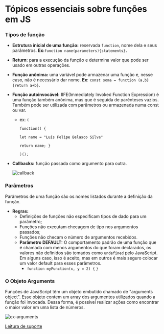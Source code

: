 # Tópicos essenciais sobre funções em JS

### Tipos de função

+ **Estrutura inicial de uma função:** reservada `function`, nome dela e seus parâmetros. **Ex:**`function name(parameters){statements}.`

+ **Return:** para a execução da função e determina valor que pode ser usado em outras operações.

+ **Função anônima:** uma variável pode armazenar uma função e, nesse caso, não é necessário dar nome. **Ex:** `const soma = function (a,b) {return a+b}`.

+ **Função autoinvocável:** IIFE(Immediately Invoked Function Expression) é uma função também anônima, mas que é seguida de parênteses  vazios. Também pode ser utilizada com parâmetros ou armazenada numa const ou var. 

  + ex:  `(`

    `function() {`

    `let name = "Luís Felipe Belasco Silva"`

    `return name; }`

    `)();`

+ **Callbacks:** função passada como argumento para outra.

  ![callback](C:\Users\Lipe\Downloads\callback.JPG)

  

### Parâmetros

Parâmetros de uma função são os nomes listados durante a definição da função.

+ **Regras:**
  + Definições de funções não especificam tipos de dado para um parâmetro;
  + Funções não executam checagem de tipo nos argumentos passados;
  + Funções não checam o número de argumentos recebidos.
  + **Parâmetro DEFAULT:** O comportamento padrão de uma função que é chamada com menos argumentos do que foram declarados, os valores não definidos são tomados como `undefined` pelo JavaScript. Em alguns caso, isso é aceito, mas em outros é mais seguro colocar um valor default para esses parâmetros.
    + `function myFunction(x, y = 2) {`
      `}`

### O  Objeto  Arguments

Funções de JavaScript têm um objeto embutido chamado de "arguments object". Esse objeto contem um array dos argumentos utilizados quando a função foi invocada. Dessa forma, é possível realizar ações como encontrar o maior valor em uma lista de números. 

![ex-arguments](C:\Users\Lipe\Downloads\ex-arguments.JPG)



[Leitura de suporte](https://www.w3schools.com/js/js_function_parameters.asp)



